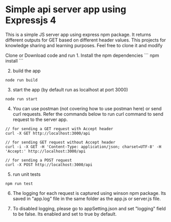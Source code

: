 # Simple api server app using Expressjs 4
<p> This is a simple JS server app using express npm package. It returns different outputs for GET based on different header values. This projects for knowledge sharing and learning purposes. Feel free to clone it and modify</p>
Clone or Download code and run
1. Install the npm dependencies
```
npm install
```

2. build the app
```
node run build
```

3. start the app (by default run as localhost at port 3000)
```
node run start
```

4. You can use postman (not covering how to use postman here) or send curl requests. Refer the commands below to run curl command to send request to the server app. 

```
// for sending a GET request with Accept header
curl -X GET http://localhost:3000/api

// for sending GET request without Accept header
curl -i -X GET -H 'Content-Type: application/json; charset=UTF-8' -H 'Accept:' http://localhost:3000/api

// for sending a POST request 
curl -X POST http://localhost:3000/api

```

5. run unit tests
```
npm run test
```

6. The logging for each request is captured using winson npm package. Its saved in "app.log" file in the same folder as the app.js or server.js file.

7. To disabled logging, please go to appSetting.json and set "logging" field to be false. Its enabled and set to true by default.

